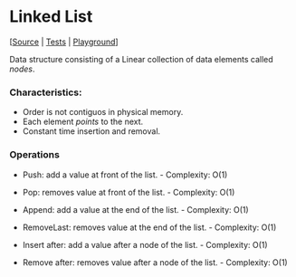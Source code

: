 #  Linked List

[[Source](../Sources/DataStructures/LinkedList.swift) | [Tests](../Tests/DataStructuresTests/LinkedListTests.swift) | [Playground](../Playgrounds/LinkedList.playground)]

Data structure consisting of a Linear collection of data elements called *nodes*.

### Characteristics:

- Order is not contiguos in physical memory.
- Each element *points* to the next. 
- Constant time insertion and removal. 

### Operations 

* Push: add a value at front of the list. - Complexity: O(1) 
* Pop: removes value at front of the list. - Complexity: O(1)  

* Append: add a value at the end of the list. - Complexity: O(1) 
* RemoveLast: removes value at the end of the list. - Complexity: O(1) 

* Insert after: add a value after a node of the list. - Complexity: O(1) 
* Remove after: removes value after a node of the list. - Complexity: O(1) 
